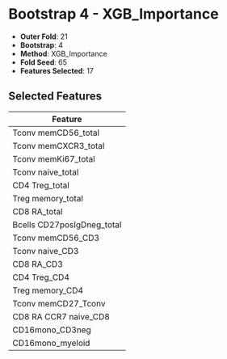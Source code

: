 # Bootstrap 4 - XGB_Importance

- **Outer Fold**: 21
- **Bootstrap**: 4
- **Method**: XGB_Importance
- **Fold Seed**: 65
- **Features Selected**: 17

## Selected Features

| Feature |
|---------|
| Tconv memCD56_total |
| Tconv memCXCR3_total |
| Tconv memKi67_total |
| Tconv naive_total |
| CD4 Treg_total |
| Treg memory_total |
| CD8 RA_total |
| Bcells CD27posIgDneg_total |
| Tconv memCD56_CD3 |
| Tconv naive_CD3 |
| CD8 RA_CD3 |
| CD4 Treg_CD4 |
| Treg memory_CD4 |
| Tconv memCD27_Tconv |
| CD8 RA CCR7 naive_CD8 |
| CD16mono_CD3neg |
| CD16mono_myeloid |
